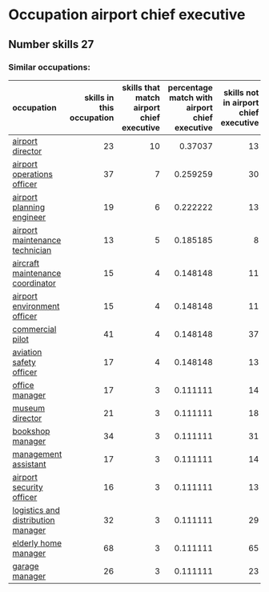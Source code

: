 # Occupation airport chief executive
## Number skills 27
### Similar occupations:
| occupation                                                                  |   skills in this occupation |   skills that match airport chief executive |   percentage match with airport chief executive |   skills not in airport chief executive |
|:----------------------------------------------------------------------------|----------------------------:|--------------------------------------------:|------------------------------------------------:|----------------------------------------:|
| [airport director](airport_director.md)                                     |                          23 |                                          10 |                                        0.37037  |                                      13 |
| [airport operations officer](airport_operations_officer.md)                 |                          37 |                                           7 |                                        0.259259 |                                      30 |
| [airport planning engineer](airport_planning_engineer.md)                   |                          19 |                                           6 |                                        0.222222 |                                      13 |
| [airport maintenance technician](airport_maintenance_technician.md)         |                          13 |                                           5 |                                        0.185185 |                                       8 |
| [aircraft maintenance coordinator](aircraft_maintenance_coordinator.md)     |                          15 |                                           4 |                                        0.148148 |                                      11 |
| [airport environment officer](airport_environment_officer.md)               |                          15 |                                           4 |                                        0.148148 |                                      11 |
| [commercial pilot](commercial_pilot.md)                                     |                          41 |                                           4 |                                        0.148148 |                                      37 |
| [aviation safety officer](aviation_safety_officer.md)                       |                          17 |                                           4 |                                        0.148148 |                                      13 |
| [office manager](office_manager.md)                                         |                          17 |                                           3 |                                        0.111111 |                                      14 |
| [museum director](museum_director.md)                                       |                          21 |                                           3 |                                        0.111111 |                                      18 |
| [bookshop manager](bookshop_manager.md)                                     |                          34 |                                           3 |                                        0.111111 |                                      31 |
| [management assistant](management_assistant.md)                             |                          17 |                                           3 |                                        0.111111 |                                      14 |
| [airport security officer](airport_security_officer.md)                     |                          16 |                                           3 |                                        0.111111 |                                      13 |
| [logistics and distribution manager](logistics_and_distribution_manager.md) |                          32 |                                           3 |                                        0.111111 |                                      29 |
| [elderly home manager](elderly_home_manager.md)                             |                          68 |                                           3 |                                        0.111111 |                                      65 |
| [garage manager](garage_manager.md)                                         |                          26 |                                           3 |                                        0.111111 |                                      23 |

